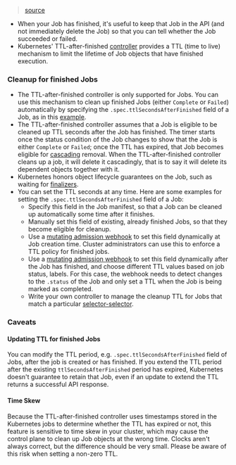 > [source](https://kubernetes.io/docs/concepts/workloads/controllers/ttlafterfinished/)

* When your Job has finished, it's useful to keep that Job in the API (and not immediately delete the Job) so that you can tell whether the Job succeeded or failed.
* Kubernetes' TTL-after-finished [controller](https://kubernetes.io/docs/concepts/architecture/controller/) provides a TTL (time to live) mechanism to limit the lifetime of Job objects that have finished execution.

### Cleanup for finished Jobs
* The TTL-after-finished controller is only supported for Jobs. You can use this mechanism to clean up finished Jobs (either `Complete` or `Failed`) automatically by specifying the `.spec.ttlSecondsAfterFinished` field of a Job, as in this [example](https://kubernetes.io/docs/concepts/workloads/controllers/job/#clean-up-finished-jobs-automatically).
* The TTL-after-finished controller assumes that a Job is eligible to be cleaned up TTL seconds after the Job has finished. The timer starts once the status condition of the Job changes to show that the Job is either `Complete` or `Failed`; once the TTL has expired, that Job becomes eligible for [cascading](https://kubernetes.io/docs/concepts/architecture/garbage-collection/#cascading-deletion) removal. When the TTL-after-finished controller cleans up a job, it will delete it cascadingly, that is to say it will delete its dependent objects together with it.
* Kubernetes honors object lifecycle guarantees on the Job, such as waiting for [finalizers](https://kubernetes.io/docs/concepts/overview/working-with-objects/finalizers/).
* You can set the TTL seconds at any time. Here are some examples for setting the `.spec.ttlSecondsAfterFinished` field of a Job:
	* Specify this field in the Job manifest, so that a Job can be cleaned up automatically some time after it finishes.
	* Manually set this field of existing, already finished Jobs, so that they become eligible for cleanup.
	* Use a [mutating admission webhook](https://kubernetes.io/docs/reference/access-authn-authz/admission-controllers/#mutatingadmissionwebhook) to set this field dynamically at Job creation time. Cluster administrators can use this to enforce a TTL policy for finished jobs.
	* Use a [mutating admission webhook](https://kubernetes.io/docs/reference/access-authn-authz/admission-controllers/#mutatingadmissionwebhook) to set this field dynamically after the Job has finished, and choose different TTL values based on job status, labels. For this case, the webhook needs to detect changes to the `.status` of the Job and only set a TTL when the Job is being marked as completed.
	* Write your own controller to manage the cleanup TTL for Jobs that match a particular [selector-selector](https://kubernetes.io/docs/concepts/overview/working-with-objects/labels/).

### Caveats
#### Updating TTL for finished Jobs
You can modify the TTL period, e.g. `.spec.ttlSecondsAfterFinished` field of Jobs, after the job is created or has finished. If you extend the TTL period after the existing `ttlSecondsAfterFinished` period has expired, Kubernetes doesn't guarantee to retain that Job, even if an update to extend the TTL returns a successful API response.

#### Time Skew
Because the TTL-after-finished controller uses timestamps stored in the Kubernetes jobs to determine whether the TTL has expired or not, this feature is sensitive to time skew in your cluster, which may cause the control plane to clean up Job objects at the wrong time.
Clocks aren't always correct, but the difference should be very small. Please be aware of this risk when setting a non-zero TTL.